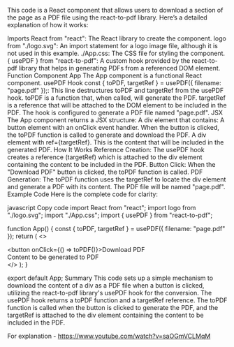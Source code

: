 This code is a React component that allows users to download a section of the page as a PDF file using the react-to-pdf library. Here’s a detailed explanation of how it works:

Imports
React from "react": The React library to create the component.
logo from "./logo.svg": An import statement for a logo image file, although it is not used in this example.
./App.css: The CSS file for styling the component.
{ usePDF } from "react-to-pdf": A custom hook provided by the react-to-pdf library that helps in generating PDFs from a referenced DOM element.
Function Component App
The App component is a functional React component.
usePDF Hook
const { toPDF, targetRef } = usePDF({ filename: "page.pdf" });: This line destructures toPDF and targetRef from the usePDF hook.
toPDF is a function that, when called, will generate the PDF.
targetRef is a reference that will be attached to the DOM element to be included in the PDF.
The hook is configured to generate a PDF file named "page.pdf".
JSX
The App component returns a JSX structure:
A div element that contains:
A button element with an onClick event handler. When the button is clicked, the toPDF function is called to generate and download the PDF.
A div element with ref={targetRef}. This is the content that will be included in the generated PDF.
How It Works
Reference Creation: The usePDF hook creates a reference (targetRef) which is attached to the div element containing the content to be included in the PDF.
Button Click: When the "Download PDF" button is clicked, the toPDF function is called.
PDF Generation: The toPDF function uses the targetRef to locate the div element and generate a PDF with its content. The PDF file will be named "page.pdf".
Example Code
Here is the complete code for clarity:

javascript
Copy code
import React from "react";
import logo from "./logo.svg";
import "./App.css";
import { usePDF } from "react-to-pdf";

function App() {
  const { toPDF, targetRef } = usePDF({ filename: "page.pdf" });
  return (
    <>
      <div>
        <button onClick={() => toPDF()}>Download PDF</button>
        <div ref={targetRef}>Content to be generated to PDF</div>
      </div>
    </>
  );
}

export default App;
Summary
This code sets up a simple mechanism to download the content of a div as a PDF file when a button is clicked, utilizing the react-to-pdf library's usePDF hook for the conversion. The usePDF hook returns a toPDF function and a targetRef reference. The toPDF function is called when the button is clicked to generate the PDF, and the targetRef is attached to the div element containing the content to be included in the PDF.

For explanation - https://www.youtube.com/watch?v=saOGmVCLMqM
